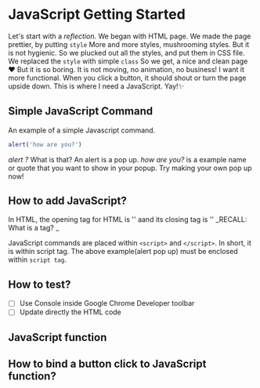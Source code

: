 # JavaScript Getting Started

Let's start with a _reflection_.
We began with HTML page.
We made the page prettier, by putting `style`
More and more styles, mushrooming styles.
But it is not hygienic. So we plucked out all the styles, and put them in CSS file.
We replaced the `style` with simple `class`
So we get, a nice and clean page :heart:
But it is so boring. It is not moving, no animation, no business!
I want it more functional. When you click a button, it should shout or turn the page upside down.
This is where I need a JavaScript. Yay!:sparkles:



## Simple JavaScript Command
An example of a simple Javascript command.

```javascript
alert('how are you?')
```

_alert ?_ What is that? An alert is a pop up. _how are you?_ is a example name or quote that you want to show in your popup.
Try making your own pop up now!

## How to add JavaScript?
In HTML, the opening tag for HTML is '<html>' aand its closing tag is '</html>'
_RECALL: What is a tag? _

JavaScript commands are placed within `<script>` and `</script>`. In short, it is within script tag.
The above example(alert pop up) must be enclosed within `script tag`. 

## How to test?
- [ ] Use Console inside Google Chrome Developer toolbar
- [ ] Update directly the HTML code

## JavaScript function

## How to bind a button click to JavaScript function?

